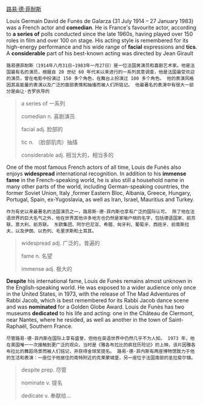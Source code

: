 [路易·德·菲耐斯](https://en.wikipedia.org/wiki/Louis_de_Fun%C3%A8s)


Louis Germain David de Funès de Galarza (31 July 1914 – 27 January 1983) was a French actor and **comedian**. He is France's favourite actor, according to **a series of** polls conducted since the late 1960s, having played over 150 roles in film and over 100 on stage. His acting style is remembered for its high-energy performance and his wide range of **facial** expressions and **tics**. A **considerable** part of his best-known acting was directed by Jean Girault

```
路易德菲耐斯（1914年八月31日~1983年一月27日）是一位法国男演员和喜剧艺术家。他是法国最有名的演员，根据自 20 世纪 60 年代末以来进行的一系列民意调查，他是法国最受欢迎的演员，曾在电影中扮演过 150 多个角色，在舞台上扮演过 100 多个角色。 他的表演风格因其高能量的表演以及广泛的面部表情和抽搐而被人们所铭记。 他最著名的表演中有很大一部分是由让·吉罗执导的
```

> a series of 一系列
> 
> comedian n. 喜剧演员
> 
> facial adj. 脸部的
> 
> tic n. （脸部肌肉）抽搐
> 
> considerable adj. 相当大的，相当多的

One of the most famous French actors of all time, Louis de Funès also enjoys **widespread** international recognition. In addition to his **immense** **fame** in the French-speaking world, he is also still a household name in many other parts of the world, including German-speaking countries, the former Soviet Union, Italy ,former Eastern Bloc, Albania, Greece, Hungary, Portugal, Spain, ex-Yugoslavia, as well as Iran, Israel, Mauritius and Turkey.

```
作为有史以来最著名的法国演员之一，路易斯·德·菲内斯也享有广泛的国际认可。 除了他在法语世界的巨大名气之外，他在世界其他许多地方也仍然是家喻户晓的名字，包括德语国家、前苏联、意大利、前苏联。 东欧集团、阿尔巴尼亚、希腊、匈牙利、葡萄牙、西班牙、前南斯拉夫，以及伊朗、以色列、毛里求斯和土耳其。
```

> widespread adj. 广泛的，普遍的
> 
> fame n. 名望
> 
> immense adj. 极大的

**Despite** his international fame, Louis de Funès remains almost unknown in the English-speaking world. He was exposed to a wider audience only once in the United States, in 1973, with the release of The Mad Adventures of Rabbi Jacob, which is best remembered for its Rabbi Jacob dance scene and was **nominated** for a Golden Globe Award. Louis de Funès has two museums **dedicated** to his life and acting: one in the Château de Clermont, near Nantes, where he resided, as well as another in the town of Saint-Raphaël, Southern France.

```
尽管路易·德·菲内斯在国际上享有盛誉，但他在英语世界中仍然几乎不为人知。 1973 年，他在美国唯一一次接触到更广泛的观众，当时是《雅各布拉比的疯狂历险记》的上映，该片因雅各布拉比的舞蹈场景而被人们铭记，并获得金球奖提名。 路易·德·菲内斯有两座博物馆致力于他的生活和表演：一座位于他居住的南特附近的克莱蒙城堡，另一座位于法国南部的圣拉斐尔镇。
```

> despite prep. 尽管
> 
> nominate v. 提名
> 
> dedicate v. 奉献给...
